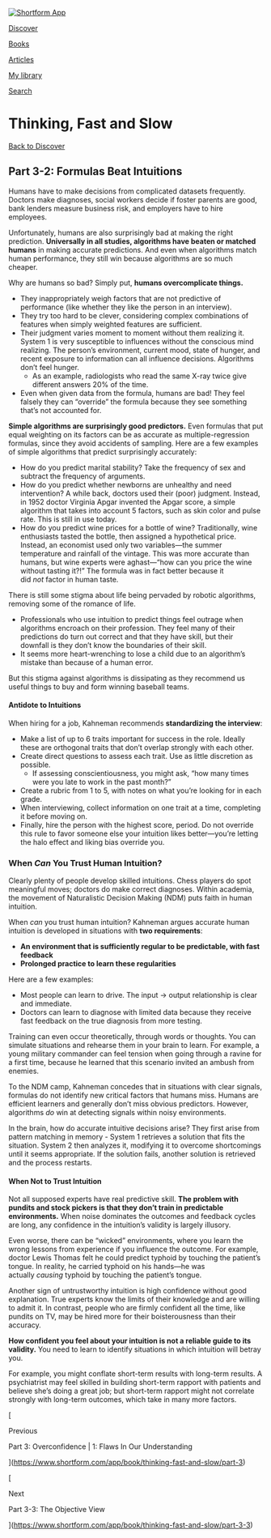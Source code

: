 [![Shortform App](https://www.shortform.com/img/logo-dark.70c1b072.svg)](https://www.shortform.com/app)

[Discover](https://www.shortform.com/app)

[Books](https://www.shortform.com/app/books)

[Articles](https://www.shortform.com/app/articles)

[My library](https://www.shortform.com/app/library)

[Search](https://www.shortform.com/app/search)

# Thinking, Fast and Slow

[Back to Discover](https://www.shortform.com/app)

## Part 3-2: Formulas Beat Intuitions

Humans have to make decisions from complicated datasets frequently. Doctors make diagnoses, social workers decide if foster parents are good, bank lenders measure business risk, and employers have to hire employees.

Unfortunately, humans are also surprisingly bad at making the right prediction. **Universally in all studies, algorithms have beaten or matched humans** in making accurate predictions. And even when algorithms match human performance, they still win because algorithms are so much cheaper.

Why are humans so bad? Simply put, **humans overcomplicate things.**

- They inappropriately weigh factors that are not predictive of performance (like whether they like the person in an interview).
- They try too hard to be clever, considering complex combinations of features when simply weighted features are sufficient.
- Their judgment varies moment to moment without them realizing it. System 1 is very susceptible to influences without the conscious mind realizing. The person’s environment, current mood, state of hunger, and recent exposure to information can all influence decisions. Algorithms don’t feel hunger.
    - As an example, radiologists who read the same X-ray twice give different answers 20% of the time.
- Even when given data from the formula, humans are bad! They feel falsely they can “override” the formula because they see something that’s not accounted for.

**Simple algorithms are surprisingly good predictors.** Even formulas that put equal weighting on its factors can be as accurate as multiple-regression formulas, since they avoid accidents of sampling. Here are a few examples of simple algorithms that predict surprisingly accurately:

- How do you predict marital stability? Take the frequency of sex and subtract the frequency of arguments.
- How do you predict whether newborns are unhealthy and need intervention? A while back, doctors used their (poor) judgment. Instead, in 1952 doctor Virginia Apgar invented the Apgar score, a simple algorithm that takes into account 5 factors, such as skin color and pulse rate. This is still in use today.
- How do you predict wine prices for a bottle of wine? Traditionally, wine enthusiasts tasted the bottle, then assigned a hypothetical price. Instead, an economist used only two variables—the summer temperature and rainfall of the vintage. This was more accurate than humans, but wine experts were aghast—“how can you price the wine without tasting it?!” The formula was in fact better because it did _not_ factor in human taste.

There is still some stigma about life being pervaded by robotic algorithms, removing some of the romance of life.

- Professionals who use intuition to predict things feel outrage when algorithms encroach on their profession. They feel many of their predictions do turn out correct and that they have skill, but their downfall is they don’t know the boundaries of their skill.
- It seems more heart-wrenching to lose a child due to an algorithm’s mistake than because of a human error.

But this stigma against algorithms is dissipating as they recommend us useful things to buy and form winning baseball teams.

#### Antidote to Intuitions

When hiring for a job, Kahneman recommends **standardizing the interview**:

- Make a list of up to 6 traits important for success in the role. Ideally these are orthogonal traits that don’t overlap strongly with each other.
- Create direct questions to assess each trait. Use as little discretion as possible.
    - If assessing conscientiousness, you might ask, “how many times were you late to work in the past month?”
- Create a rubric from 1 to 5, with notes on what you’re looking for in each grade.
- When interviewing, collect information on one trait at a time, completing it before moving on.
- Finally, hire the person with the highest score, period. Do not override this rule to favor someone else your intuition likes better—you’re letting the halo effect and liking bias override you.

### When _Can_ You Trust Human Intuition?

Clearly plenty of people develop skilled intuitions. Chess players do spot meaningful moves; doctors do make correct diagnoses. Within academia, the movement of Naturalistic Decision Making (NDM) puts faith in human intuition.

When _can_ you trust human intuition? Kahneman argues accurate human intuition is developed in situations with **two requirements**:

- **An environment that is sufficiently regular to be predictable, with fast feedback**
- **Prolonged practice to learn these regularities**

Here are a few examples:

- Most people can learn to drive. The input → output relationship is clear and immediate.
- Doctors can learn to diagnose with limited data because they receive fast feedback on the true diagnosis from more testing.

Training can even occur theoretically, through words or thoughts. You can simulate situations and rehearse them in your brain to learn. For example, a young military commander can feel tension when going through a ravine for a first time, because he learned that this scenario invited an ambush from enemies.

To the NDM camp, Kahneman concedes that in situations with clear signals, formulas do not identify new critical factors that humans miss. Humans are efficient learners and generally don’t miss obvious predictors. However, algorithms _do_ win at detecting signals within noisy environments.

In the brain, how do accurate intuitive decisions arise? They first arise from pattern matching in memory - System 1 retrieves a solution that fits the situation. System 2 then analyzes it, modifying it to overcome shortcomings until it seems appropriate. If the solution fails, another solution is retrieved and the process restarts.

#### When Not to Trust Intuition

Not all supposed experts have real predictive skill. **The problem with pundits and stock pickers is that they don’t train in predictable environments.** When noise dominates the outcomes and feedback cycles are long, any confidence in the intuition’s validity is largely illusory.

Even worse, there can be “wicked” environments, where you learn the wrong lessons from experience if you influence the outcome. For example, doctor Lewis Thomas felt he could predict typhoid by touching the patient’s tongue. In reality, he carried typhoid on his hands—he was actually _causing_ typhoid by touching the patient’s tongue.

Another sign of untrustworthy intuition is high confidence without good explanation. True experts know the limits of their knowledge and are willing to admit it. In contrast, people who are firmly confident all the time, like pundits on TV, may be hired more for their boisterousness than their accuracy.

**How confident you feel about your intuition is not a reliable guide to its validity.** You need to learn to identify situations in which intuition will betray you.

For example, you might conflate short-term results with long-term results. A psychiatrist may feel skilled in building short-term rapport with patients and believe she’s doing a great job; but short-term rapport might not correlate strongly with long-term outcomes, which take in many more factors.

[

Previous

Part 3: Overconfidence | 1: Flaws In Our Understanding

](https://www.shortform.com/app/book/thinking-fast-and-slow/part-3)

[

Next

Part 3-3: The Objective View

](https://www.shortform.com/app/book/thinking-fast-and-slow/part-3-3)